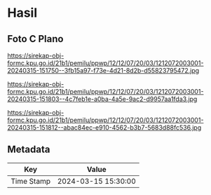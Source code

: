 # Hasil

## Foto C Plano

https://sirekap-obj-formc.kpu.go.id/21b1/pemilu/ppwp/12/12/07/20/03/1212072003001-20240315-151750--3fb15a97-f73e-4d21-8d2b-d55823795472.jpg

https://sirekap-obj-formc.kpu.go.id/21b1/pemilu/ppwp/12/12/07/20/03/1212072003001-20240315-151803--4c7feb1e-a0ba-4a5e-9ac2-d9957aa1fda3.jpg

https://sirekap-obj-formc.kpu.go.id/21b1/pemilu/ppwp/12/12/07/20/03/1212072003001-20240315-151812--abac84ec-e910-4562-b3b7-5683d88fc536.jpg


## Metadata

| Key        | Value               |
| ---------- | ------------------- |
| Time Stamp | 2024-03-15 15:30:00 |



